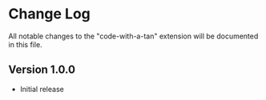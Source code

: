 # Change Log
All notable changes to the "code-with-a-tan" extension will be documented in this file.

<!--
Check [Keep a Changelog](http://keepachangelog.com/) for recommendations on how to structure this file.
-->
## Version 1.0.0
- Initial release
